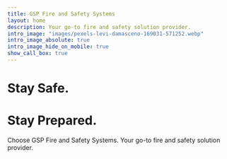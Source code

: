 ```yaml
---
title: GSP Fire and Safety Systems
layout: home
description: Your go-to fire and safety solution provider.
intro_image: "images/pexels-levi-damasceno-169031-571252.webp"
intro_image_absolute: true
intro_image_hide_on_mobile: true
show_call_box: true
---
```


# Stay Safe.
# Stay Prepared.

Choose GSP Fire and Safety Systems.
Your go-to fire and safety solution provider.
